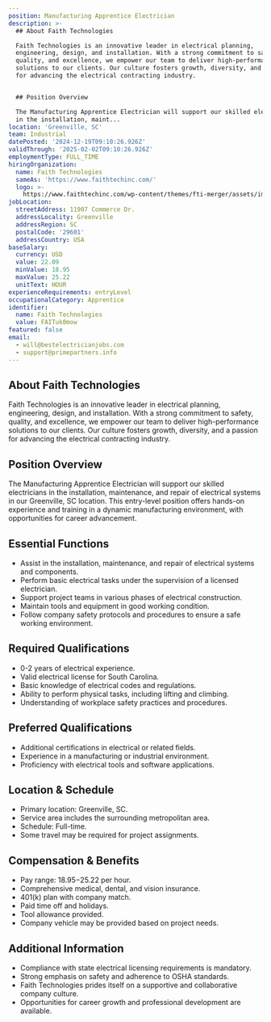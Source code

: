 ```yaml
---
position: Manufacturing Apprentice Electrician
description: >-
  ## About Faith Technologies

  Faith Technologies is an innovative leader in electrical planning,
  engineering, design, and installation. With a strong commitment to safety,
  quality, and excellence, we empower our team to deliver high-performance
  solutions to our clients. Our culture fosters growth, diversity, and a passion
  for advancing the electrical contracting industry.


  ## Position Overview

  The Manufacturing Apprentice Electrician will support our skilled electricians
  in the installation, maint...
location: 'Greenville, SC'
team: Industrial
datePosted: '2024-12-19T09:10:26.926Z'
validThrough: '2025-02-02T09:10:26.926Z'
employmentType: FULL_TIME
hiringOrganization:
  name: Faith Technologies
  sameAs: 'https://www.faithtechinc.com/'
  logo: >-
    https://www.faithtechinc.com/wp-content/themes/fti-merger/assets/images/logos/logo-fti.svg
jobLocation:
  streetAddress: 11907 Commerce Dr.
  addressLocality: Greenville
  addressRegion: SC
  postalCode: '29601'
  addressCountry: USA
baseSalary:
  currency: USD
  value: 22.09
  minValue: 18.95
  maxValue: 25.22
  unitText: HOUR
experienceRequirements: entryLevel
occupationalCategory: Apprentice
identifier:
  name: Faith Technologies
  value: FAITuk0mow
featured: false
email:
  - will@bestelectricianjobs.com
  - support@primepartners.info
---
```




## About Faith Technologies
Faith Technologies is an innovative leader in electrical planning, engineering, design, and installation. With a strong commitment to safety, quality, and excellence, we empower our team to deliver high-performance solutions to our clients. Our culture fosters growth, diversity, and a passion for advancing the electrical contracting industry.

## Position Overview
The Manufacturing Apprentice Electrician will support our skilled electricians in the installation, maintenance, and repair of electrical systems in our Greenville, SC location. This entry-level position offers hands-on experience and training in a dynamic manufacturing environment, with opportunities for career advancement.

## Essential Functions
- Assist in the installation, maintenance, and repair of electrical systems and components.
- Perform basic electrical tasks under the supervision of a licensed electrician.
- Support project teams in various phases of electrical construction.
- Maintain tools and equipment in good working condition.
- Follow company safety protocols and procedures to ensure a safe working environment.

## Required Qualifications
- 0-2 years of electrical experience.
- Valid electrical license for South Carolina.
- Basic knowledge of electrical codes and regulations.
- Ability to perform physical tasks, including lifting and climbing.
- Understanding of workplace safety practices and procedures.

## Preferred Qualifications
- Additional certifications in electrical or related fields.
- Experience in a manufacturing or industrial environment.
- Proficiency with electrical tools and software applications.

## Location & Schedule
- Primary location: Greenville, SC.
- Service area includes the surrounding metropolitan area.
- Schedule: Full-time.
- Some travel may be required for project assignments.

## Compensation & Benefits
- Pay range: $18.95-$25.22 per hour.
- Comprehensive medical, dental, and vision insurance.
- 401(k) plan with company match.
- Paid time off and holidays.
- Tool allowance provided.
- Company vehicle may be provided based on project needs.

## Additional Information
- Compliance with state electrical licensing requirements is mandatory.
- Strong emphasis on safety and adherence to OSHA standards.
- Faith Technologies prides itself on a supportive and collaborative company culture.
- Opportunities for career growth and professional development are available.
